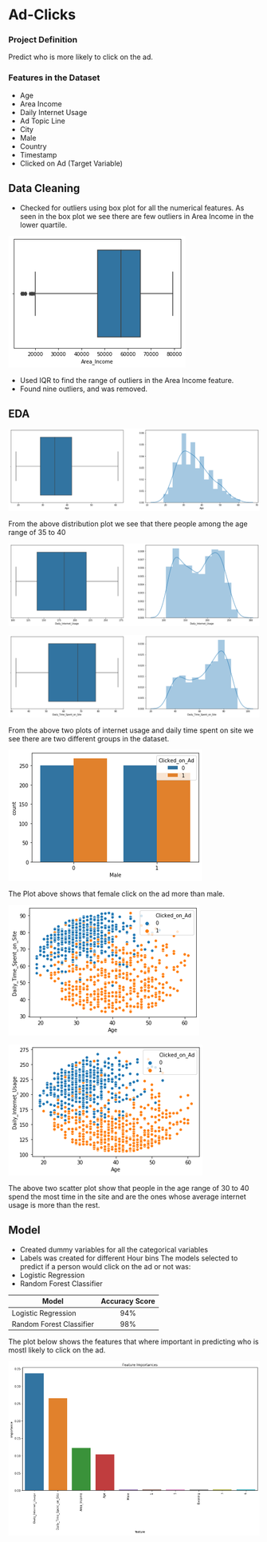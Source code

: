 # Ad-Clicks

### **Project Definition**  
Predict who is more likely to click on the ad.  

### **Features in the Dataset**  

- Age  
- Area Income  
- Daily Internet Usage  
- Ad Topic Line  
- City  
- Male  
- Country  
- Timestamp  
- Clicked on Ad (Target Variable)

## **Data Cleaning**

- Checked for outliers using box plot for all the numerical features. As seen in the box plot we see there are few outliers in Area Income in the lower quartile.


![variance](images/outliers.png)

- Used IQR to find the range of outliers in the Area Income feature. 
- Found nine outliers, and was removed.

## **EDA**
![variance](images/distage.png)

From the above distribution plot we see that there people among the age range of 35 to 40


![variance](images/distdailyint.png)


![variance](images/distdailytime.png)

From the above two plots of internet usage and daily time spent on site we see there are two different groups in the dataset.


![variance](images/gendervsadclick.png)

The Plot above shows that female click on the ad more than male.


![variance](images/agevstimespent.png)




![variance](images/agevsusage.png)

The above two scatter plot show that people in the age range of 30 to 40 spend the most time in the site and are the ones whose average internet usage is more than the rest.


## **Model**
- Created dummy variables for all the categorical variables
- Labels was created for different Hour bins
The models selected to predict if a person would click on the ad or not was:
- Logistic Regression
- Random Forest Classifier

| Model	                    |Accuracy Score|
|---------------------------|:-----------:|
|Logistic Regression 	        | 94%	  |
|Random Forest Classifier 	  | 98% 	  |


The plot below shows the features that where important in predicting who is mostl likely to click on the ad.


![variance](images/impfeatures.png)








